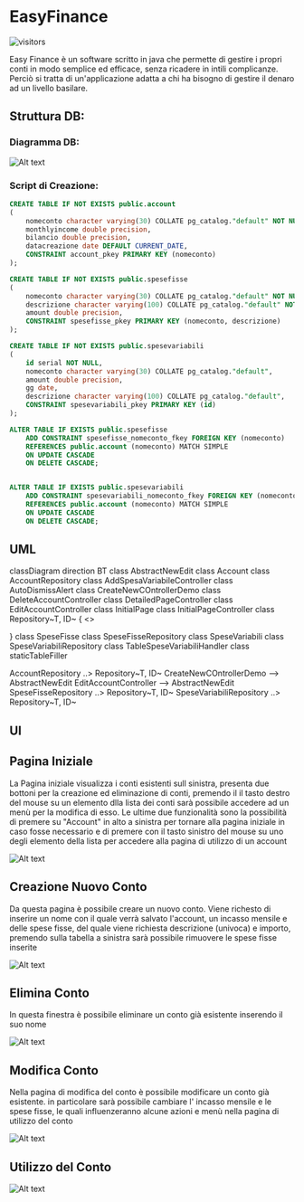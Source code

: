 # EasyFinance
![visitors](https://visitor-badge.laobi.icu/badge?page_id=doclorenzo.EasyFinance)

Easy Finance è un software scritto in java che permette di gestire i propri conti in modo semplice ed efficace, senza ricadere in intili complicanze. Perciò si tratta di un'applicazione adatta a chi ha bisogno di gestire il denaro ad un livello basilare.

## Struttura DB:
### Diagramma DB:

![Alt text](ReadMEresources/DB.png)

### Script di Creazione:

```sql
CREATE TABLE IF NOT EXISTS public.account
(
    nomeconto character varying(30) COLLATE pg_catalog."default" NOT NULL,
    monthlyincome double precision,
    bilancio double precision,
    datacreazione date DEFAULT CURRENT_DATE,
    CONSTRAINT account_pkey PRIMARY KEY (nomeconto)
);

CREATE TABLE IF NOT EXISTS public.spesefisse
(
    nomeconto character varying(30) COLLATE pg_catalog."default" NOT NULL,
    descrizione character varying(100) COLLATE pg_catalog."default" NOT NULL,
    amount double precision,
    CONSTRAINT spesefisse_pkey PRIMARY KEY (nomeconto, descrizione)
);

CREATE TABLE IF NOT EXISTS public.spesevariabili
(
    id serial NOT NULL,
    nomeconto character varying(30) COLLATE pg_catalog."default",
    amount double precision,
    gg date,
    descrizione character varying(100) COLLATE pg_catalog."default",
    CONSTRAINT spesevariabili_pkey PRIMARY KEY (id)
);

ALTER TABLE IF EXISTS public.spesefisse
    ADD CONSTRAINT spesefisse_nomeconto_fkey FOREIGN KEY (nomeconto)
    REFERENCES public.account (nomeconto) MATCH SIMPLE
    ON UPDATE CASCADE
    ON DELETE CASCADE;


ALTER TABLE IF EXISTS public.spesevariabili
    ADD CONSTRAINT spesevariabili_nomeconto_fkey FOREIGN KEY (nomeconto)
    REFERENCES public.account (nomeconto) MATCH SIMPLE
    ON UPDATE CASCADE
    ON DELETE CASCADE;
```

## UML

classDiagram
direction BT
class AbstractNewEdit
class Account
class AccountRepository
class AddSpesaVariabileController
class AutoDismissAlert
class CreateNewCOntrollerDemo
class DeleteAccountController
class DetailedPageController
class EditAccountController
class InitialPage
class InitialPageController
class Repository~T, ID~ {
<<Interface>>

}
class SpeseFisse
class SpeseFisseRepository
class SpeseVariabili
class SpeseVariabiliRepository
class TableSpeseVariabiliHandler
class staticTableFiller

AccountRepository  ..>  Repository~T, ID~ 
CreateNewCOntrollerDemo  -->  AbstractNewEdit 
EditAccountController  -->  AbstractNewEdit 
SpeseFisseRepository  ..>  Repository~T, ID~ 
SpeseVariabiliRepository  ..>  Repository~T, ID~ 



## UI
## Pagina Iniziale

La Pagina iniziale visualizza i conti esistenti sull sinistra, presenta due bottoni per la creazione ed eliminazione di conti, premendo il il tasto destro del mouse su un elemento dlla lista dei conti sarà possibile accedere ad un menù per la modifica di esso.
Le ultime due funzionalità sono la possibilità di premere su "Account" in alto a sinistra per tornare alla pagina iniziale in caso fosse necessario e di premere con il tasto sinistro del mouse su uno degli elemento della lista per accedere alla pagina di utilizzo di un account


![Alt text](ReadMEresources/Initial.png)



## Creazione Nuovo Conto

Da questa pagina è possibile creare un nuovo conto.
Viene richesto di inserire un nome con il quale verrà salvato l'account, un incasso mensile e delle spese fisse, del quale viene richiesta descrizione (univoca) e importo, premendo sulla tabella a sinistra sarà possibile rimuovere le spese fisse inserite


![Alt text](ReadMEresources/Creation.png)



## Elimina Conto

In questa finestra è possibile eliminare un conto già esistente inserendo il suo nome


![Alt text](ReadMEresources/Delete.png)



## Modifica Conto

Nella pagina di modifica del conto è possibile modificare un conto già esistente. in particolare sarà possibile cambiare l' incasso mensile e le spese fisse, le quali influenzeranno alcune azioni e menù nella pagina di utilizzo del conto

![Alt text](ReadMEresources/Edit.png)



## Utilizzo del Conto

![Alt text](ReadMEresources/Detailed.png)

